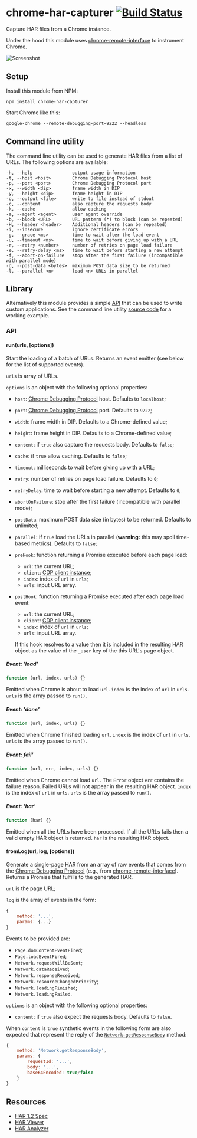 # chrome-har-capturer [![Build Status][]][travis]

[Build Status]: https://travis-ci.org/cyrus-and/chrome-har-capturer.svg?branch=master
[travis]: https://travis-ci.org/cyrus-and/chrome-har-capturer

Capture HAR files from a Chrome instance.

Under the hood this module uses [chrome-remote-interface] to instrument Chrome.

![Screenshot](http://i.imgur.com/HoDaGr3.png)

## Setup

Install this module from NPM:

    npm install chrome-har-capturer

Start Chrome like this:

    google-chrome --remote-debugging-port=9222 --headless

## Command line utility

The command line utility can be used to generate HAR files from a list of
URLs. The following options are available:

    -h, --help               output usage information
    -t, --host <host>        Chrome Debugging Protocol host
    -p, --port <port>        Chrome Debugging Protocol port
    -x, --width <dip>        frame width in DIP
    -y, --height <dip>       frame height in DIP
    -o, --output <file>      write to file instead of stdout
    -c, --content            also capture the requests body
    -k, --cache              allow caching
    -a, --agent <agent>      user agent override
    -b, --block <URL>        URL pattern (*) to block (can be repeated)
    -H, --header <header>    Additional headers (can be repeated)
    -i, --insecure           ignore certificate errors
    -g, --grace <ms>         time to wait after the load event
    -u, --timeout <ms>       time to wait before giving up with a URL
    -r, --retry <number>     number of retries on page load failure
    -e, --retry-delay <ms>   time to wait before starting a new attempt
    -f, --abort-on-failure   stop after the first failure (incompatible with parallel mode)
    -d, --post-data <bytes>  maximum POST data size to be returned
    -l, --parallel <n>       load <n> URLs in parallel

## Library

Alternatively this module provides a simple [API](#api) that can be used to
write custom applications. See the command line utility [source code] for a
working example.

[source code]: https://github.com/cyrus-and/chrome-har-capturer/blob/master/bin/cli.js

### API

#### run(urls, [options])

Start the loading of a batch of URLs. Returns an event emitter (see below for
the list of supported events).

`urls` is array of URLs.

`options` is an object with the following optional properties:

- `host`: [Chrome Debugging Protocol] host. Defaults to `localhost`;
- `port`: [Chrome Debugging Protocol] port. Defaults to `9222`;
- `width`: frame width in DIP. Defaults to a Chrome-defined value;
- `height`: frame height in DIP. Defaults to a Chrome-defined value;
- `content`: if `true` also capture the requests body. Defaults to `false`;
- `cache`: if `true` allow caching. Defaults to `false`;
- `timeout`: milliseconds to wait before giving up with a URL;
- `retry`: number of retries on page load failure. Defaults to `0`;
- `retryDelay`: time to wait before starting a new attempt. Defaults to `0`;
- `abortOnFailure`: stop after the first failure (incompatible with parallel mode);
- `postData`: maximum POST data size (in bytes) to be returned. Defaults to unlimited;
- `parallel`: if `true` load the URLs in parallel (**warning:** this may spoil
  time-based metrics). Defaults to `false`;
- `preHook`: function returning a Promise executed before each page load:
    - `url`: the current URL;
    - `client`: [CDP client instance];
    - `index`: index of `url` in `urls`;
    - `urls`: input URL array.
- `postHook`: function returning a Promise executed after each page load event:
    - `url`: the current URL;
    - `client`: [CDP client instance];
    - `index`: index of `url` in `urls`;
    - `urls`: input URL array.

    If this hook resolves to a value then it is included in the resulting HAR
    object as the value of the `_user` key of the this URL's page object.

[CDP client instance]: https://github.com/cyrus-and/chrome-remote-interface#class-cdp

##### Event: 'load'

```js
function (url, index, urls) {}
```

Emitted when Chrome is about to load `url`. `index` is the index of `url` in
`urls`. `urls` is the array passed to `run()`.

##### Event: 'done'

```js
function (url, index, urls) {}
```

Emitted when Chrome finished loading `url`. `index` is the index of `url` in
`urls`. `urls` is the array passed to `run()`.

##### Event: fail'

```js
function (url, err, index, urls) {}
```

Emitted when Chrome cannot load `url`. The `Error` object `err` contains the
failure reason. Failed URLs will not appear in the resulting HAR object. `index`
is the index of `url` in `urls`. `urls` is the array passed to `run()`.

##### Event: 'har'

```js
function (har) {}
```

Emitted when all the URLs have been processed. If all the URLs fails then a
valid empty HAR object is returned. `har` is the resulting HAR object.

#### fromLog(url, log, [options])

Generate a single-page HAR from an array of raw events that comes from the
[Chrome Debugging Protocol] (e.g., from [chrome-remote-interface]). Returns a
Promise that fulfills to the generated HAR.

`url` is the page URL;

`log` is the array of events in the form:

```js
{
    method: '...',
    params: {...}
}
```

Events to be provided are:

- `Page.domContentEventFired`;
- `Page.loadEventFired`;
- `Network.requestWillBeSent`;
- `Network.dataReceived`;
- `Network.responseReceived`;
- `Network.resourceChangedPriority`;
- `Network.loadingFinished`;
- `Network.loadingFailed`.

`options` is an object with the following optional properties:
- `content`: if `true` also expect the requests body. Defaults to `false`.

When `content` is `true` synthetic events in the following form are also
expected that represent the reply of the [`Network.getResponseBody`] method:

```js
{
    method: 'Network.getResponseBody',
    params: {
        requestId: '...',
        body: '...',
        base64Encoded: true/false
    }
}
```

[`Network.getResponseBody`]: https://chromedevtools.github.io/devtools-protocol/tot/Network/#method-getResponseBody

## Resources

- [HAR 1.2 Spec](http://www.softwareishard.com/blog/har-12-spec/)
- [HAR Viewer](http://www.softwareishard.com/blog/har-viewer/)
- [HAR Analyzer](https://toolbox.googleapps.com/apps/har_analyzer/)

[Chrome Debugging Protocol]: https://developer.chrome.com/devtools/docs/debugger-protocol
[chrome-remote-interface]: https://github.com/cyrus-and/chrome-remote-interface
